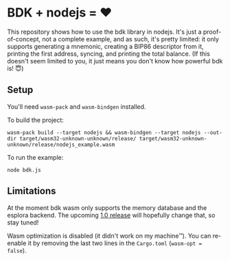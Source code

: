 # BDK + nodejs = ❤️

This repository shows how to use the bdk library in nodejs. It's just a proof-of-concept, not a complete example, and as such, it's pretty limited: it only supports generating a mnemonic, creating a BIP86 descriptor from it, printing the first address, syncing, and printing the total balance. (If this doesn't seem limited to you, it just means you don't know how powerful bdk is! 😇)

## Setup

You'll need `wasm-pack` and `wasm-bindgen` installed.

To build the project:

```
wasm-pack build --target nodejs && wasm-bindgen --target nodejs --out-dir target/wasm32-unknown-unknown/release/ target/wasm32-unknown-unknown/release/nodejs_example.wasm
```

To run the example:

```
node bdk.js
```

## Limitations

At the moment bdk wasm only supports the memory database and the esplora backend. The upcoming [1.0 release](https://bitcoindevkit.org/blog/road-to-bdk-1/) will hopefully change that, so stay tuned!

Wasm optimization is disabled (it didn't work on my machine™️). You can re-enable it by removing the last two lines in the `Cargo.toml` (`wasm-opt = false`).
